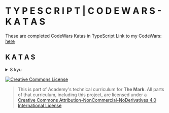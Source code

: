 # T Y P E S C R I P T | C O D E W A R S - K A T A S  

These are completed CodeWars Katas in TypeScript 
Link to my CodeWars: <a href="https://www.codewars.com/users/Dids109" target="_blank">here</a>  

## K A T A S
<details>
<summary>8 kyu</summary>

### [8 kyu katas](src/8kyu)  
[Double Sum](src/8kyu/double-sum)  
</details>  

<a rel="license" href="http://creativecommons.org/licenses/by-nc-nd/4.0/"><img alt="Creative Commons License" style="border-width:0" src="https://i.creativecommons.org/l/by-nc-nd/4.0/88x31.png" /></a>

> This is part of Academy's technical curriculum for **The Mark**. All parts of that curriculum, including this project, are licensed under a <a rel="license" href="http://creativecommons.org/licenses/by-nc-nd/4.0/">Creative Commons Attribution-NonCommercial-NoDerivatives 4.0 International License</a>